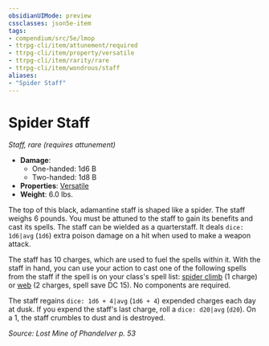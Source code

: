 ```yaml
---
obsidianUIMode: preview
cssclasses: json5e-item
tags:
- compendium/src/5e/lmop
- ttrpg-cli/item/attunement/required
- ttrpg-cli/item/property/versatile
- ttrpg-cli/item/rarity/rare
- ttrpg-cli/item/wondrous/staff
aliases: 
- "Spider Staff"
---
```

# Spider Staff
*Staff, rare (requires attunement)*  

- **Damage**:
  - One-handed: 1d6 B
  - Two-handed: 1d8 B
- **Properties**: [Versatile](/compendium/rules/item-properties.md#Versatile)
- **Weight**: 6.0 lbs.

The top of this black, adamantine staff is shaped like a spider. The staff weighs 6 pounds. You must be attuned to the staff to gain its benefits and cast its spells. The staff can be wielded as a quarterstaff. It deals `dice: 1d6|avg` (`1d6`) extra poison damage on a hit when used to make a weapon attack.

The staff has 10 charges, which are used to fuel the spells within it. With the staff in hand, you can use your action to cast one of the following spells from the staff if the spell is on your class's spell list: [spider climb](compendium/spells/spider-climb.md) (1 charge) or [web](compendium/spells/web.md) (2 charges, spell save DC 15). No components are required.

The staff regains `dice: 1d6 + 4|avg` (`1d6 + 4`) expended charges each day at dusk. If you expend the staff's last charge, roll a `dice: d20|avg` (`d20`). On a 1, the staff crumbles to dust and is destroyed.

*Source: Lost Mine of Phandelver p. 53*